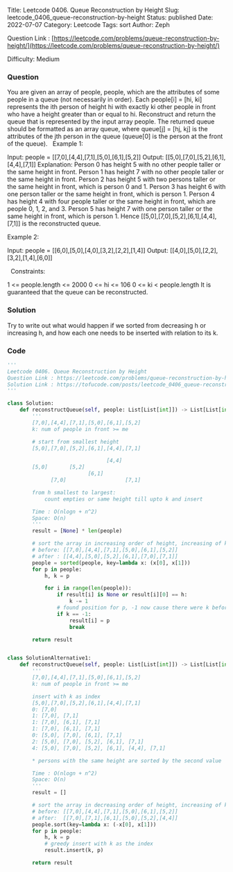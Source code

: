 Title: Leetcode 0406. Queue Reconstruction by Height
Slug: leetcode_0406_queue-reconstruction-by-height
Status: published
Date: 2022-07-07
Category: Leetcode
Tags: sort
Author: Zeph

Question Link : [https://leetcode.com/problems/queue-reconstruction-by-height/](https://leetcode.com/problems/queue-reconstruction-by-height/)

Difficulty: Medium

### Question
You are given an array of people, people, which are the attributes of some people in a queue (not necessarily in order). Each people[i] = [hi, ki] represents the ith person of height hi with exactly ki other people in front who have a height greater than or equal to hi.
Reconstruct and return the queue that is represented by the input array people. The returned queue should be formatted as an array queue, where queue[j] = [hj, kj] is the attributes of the jth person in the queue (queue[0] is the person at the front of the queue).
 
Example 1:

Input: people = [[7,0],[4,4],[7,1],[5,0],[6,1],[5,2]]
Output: [[5,0],[7,0],[5,2],[6,1],[4,4],[7,1]]
Explanation:
Person 0 has height 5 with no other people taller or the same height in front.
Person 1 has height 7 with no other people taller or the same height in front.
Person 2 has height 5 with two persons taller or the same height in front, which is person 0 and 1.
Person 3 has height 6 with one person taller or the same height in front, which is person 1.
Person 4 has height 4 with four people taller or the same height in front, which are people 0, 1, 2, and 3.
Person 5 has height 7 with one person taller or the same height in front, which is person 1.
Hence [[5,0],[7,0],[5,2],[6,1],[4,4],[7,1]] is the reconstructed queue.

Example 2:

Input: people = [[6,0],[5,0],[4,0],[3,2],[2,2],[1,4]]
Output: [[4,0],[5,0],[2,2],[3,2],[1,4],[6,0]]

 
Constraints:

1 <= people.length <= 2000
0 <= hi <= 106
0 <= ki < people.length
It is guaranteed that the queue can be reconstructed.

### Solution

Try to write out what would happen if we sorted from decreasing h or increasing h, and how each one needs to be inserted with relation to its k.


### Code
```python
'''
Leetcode 0406. Queue Reconstruction by Height
Question Link : https://leetcode.com/problems/queue-reconstruction-by-height/
Solution Link : https://tofucode.com/posts/leetcode_0406_queue-reconstruction-by-height.html
'''

class Solution:
    def reconstructQueue(self, people: List[List[int]]) -> List[List[int]]:
        '''
        [7,0],[4,4],[7,1],[5,0],[6,1],[5,2]
        k: num of people in front >= me

        # start from smallest height
        [5,0],[7,0],[5,2],[6,1],[4,4],[7,1]

                                [4,4]
        [5,0]       [5,2]
                          [6,1]
              [7,0]                   [7,1]

        from h smallest to largest:
            count empties or same height till upto k and insert

        Time : O(nlogn + n^2)
        Space: O(n)
        '''
        result = [None] * len(people)

        # sort the array in increasing order of height, increasing of k
        # before: [[7,0],[4,4],[7,1],[5,0],[6,1],[5,2]]
        # after : [[4,4],[5,0],[5,2],[6,1],[7,0],[7,1]]
        people = sorted(people, key=lambda x: (x[0], x[1]))
        for p in people:
            h, k = p

            for i in range(len(people)):
                if result[i] is None or result[i][0] == h:
                    k -= 1
                # found position for p, -1 now cause there were k before
                if k == -1:
                    result[i] = p
                    break

        return result


class SolutionAlternative1:
    def reconstructQueue(self, people: List[List[int]]) -> List[List[int]]:
        '''
        [7,0],[4,4],[7,1],[5,0],[6,1],[5,2]
        k: num of people in front >= me

        insert with k as index
        [5,0],[7,0],[5,2],[6,1],[4,4],[7,1]
        0: [7,0]
        1: [7,0], [7,1]
        1: [7,0], [6,1], [7,1]
        1: [7,0], [6,1], [7,1]
        0: [5,0], [7,0], [6,1], [7,1]
        2: [5,0], [7,0], [5,2], [6,1], [7,1]
        4: [5,0], [7,0], [5,2], [6,1], [4,4], [7,1]

        * persons with the same height are sorted by the second value

        Time : O(nlogn + n^2)
        Space: O(n)
        '''
        result = []

        # sort the array in decreasing order of height, increasing of k
        # before: [[7,0],[4,4],[7,1],[5,0],[6,1],[5,2]]
        # after:  [[7,0],[7,1],[6,1],[5,0],[5,2],[4,4]]
        people.sort(key=lambda x: (-x[0], x[1]))
        for p in people:
            h, k = p
            # greedy insert with k as the index
            result.insert(k, p)

        return result



```

